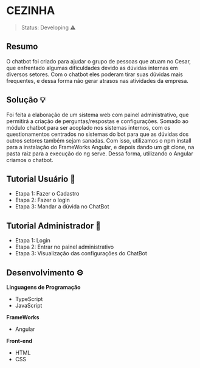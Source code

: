 <h1>CEZINHA</h1>

> Status: Developing ⚠️

<h2> Resumo </h2>
  
  
O chatbot foi criado para ajudar o grupo de pessoas que atuam no Cesar, que enfrentado algumas dificuldades devido as dúvidas internas em diversos setores. Com o chatbot eles poderam tirar suas dúvidas mais frequentes, e dessa forma não gerar atrasos nas atividades da empresa.
  
  <h2> Solução 💡 </h2>
  
  
Foi feita a elaboração de um sistema web com painel administrativo, que permitirá a criação de perguntas/respostas e configurações. Somado ao módulo chatbot para ser acoplado nos sistemas internos, com os questionamentos centrados no sistemas do bot para que as dúvidas dos outros setores também sejam sanadas. Com isso, utilizamos o npm install para a instalação do FrameWorks Angular, e depois dando um git clone, na pasta raiz para a execução do ng serve. Dessa forma, utilizando o Angular criamos o chatbot.

  <h2> Tutorial Usuário 📙</h2>
  
 * Etapa 1: Fazer o Cadastro
 * Etapa 2: Fazer o login 
 * Etapa 3: Mandar a dúvida no ChatBot
 
 <h2> Tutorial Administrador 📙 </h2>
 
 * Etapa 1: Login
 * Etapa 2: Entrar no painel administrativo
 * Etapa 3: Visualização das configurações do ChatBot
 
 <h2> Desenvolvimento ⚙️️</h2>
 
 <b>Linguagens de Programação</b>
 
 * TypeScript
 * JavaScript

 <b>FrameWorks</b>
 
 * Angular

 <b>Front-end</b>
 * HTML
 * CSS
 
 

 
